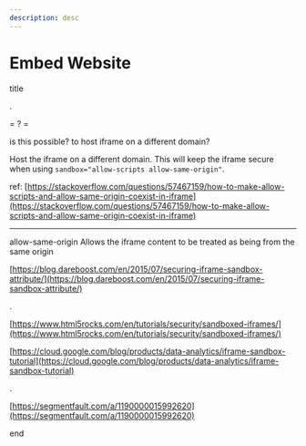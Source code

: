 ```yaml
---
description: desc
---
```


# Embed Website

title

.

= ? =

is this possible? to host iframe on a different domain?

 Host the iframe on a different domain. This will keep the iframe secure when using `sandbox="allow-scripts allow-same-origin"`.

ref: [https://stackoverflow.com/questions/57467159/how-to-make-allow-scripts-and-allow-same-origin-coexist-in-iframe](https://stackoverflow.com/questions/57467159/how-to-make-allow-scripts-and-allow-same-origin-coexist-in-iframe)

-------

allow-same-origin	Allows the iframe content to be treated as being from the same origin

[https://blog.dareboost.com/en/2015/07/securing-iframe-sandbox-attribute/](https://blog.dareboost.com/en/2015/07/securing-iframe-sandbox-attribute/)

.

[https://www.html5rocks.com/en/tutorials/security/sandboxed-iframes/](https://www.html5rocks.com/en/tutorials/security/sandboxed-iframes/)

[https://cloud.google.com/blog/products/data-analytics/iframe-sandbox-tutorial](https://cloud.google.com/blog/products/data-analytics/iframe-sandbox-tutorial)

.

[https://segmentfault.com/a/1190000015992620](https://segmentfault.com/a/1190000015992620)

end

